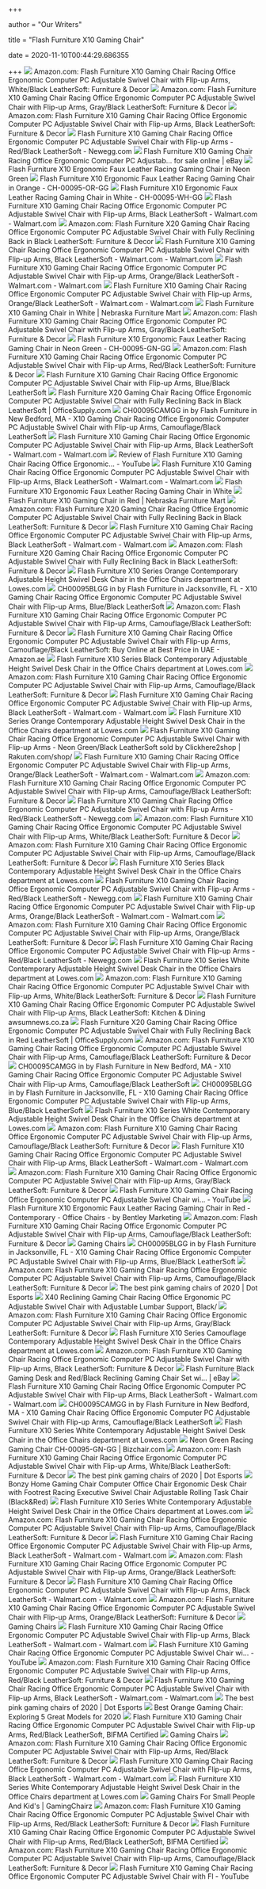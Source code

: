 +++
        
author = "Our Writers"
        
title = "Flash Furniture X10 Gaming Chair"
        
date = 2020-11-10T00:44:29.686355
        
+++
[ ![](https://images-na.ssl-images-amazon.com/images/I/81H29UaDwaL._AC_SL1500_.jpg)](https://images-na.ssl-images-amazon.com/images/I/81H29UaDwaL._AC_SL1500_.jpg) Amazon.com: Flash Furniture X10 Gaming Chair Racing Office Ergonomic  Computer PC Adjustable Swivel Chair with Flip-up Arms, White/Black  LeatherSoft: Furniture & Decor
[ ![](https://m.media-amazon.com/images/I/91lsN2jzOyL._AC_.jpg)](https://m.media-amazon.com/images/I/91lsN2jzOyL._AC_.jpg) Amazon.com: Flash Furniture X10 Gaming Chair Racing Office Ergonomic  Computer PC Adjustable Swivel Chair with Flip-up Arms, Gray/Black  LeatherSoft: Furniture & Decor
[ ![](https://images-na.ssl-images-amazon.com/images/I/81ulEWefwHL._AC_SL1500_.jpg)](https://images-na.ssl-images-amazon.com/images/I/81ulEWefwHL._AC_SL1500_.jpg) Amazon.com: Flash Furniture X10 Gaming Chair Racing Office Ergonomic  Computer PC Adjustable Swivel Chair with Flip-up Arms, Black LeatherSoft:  Furniture & Decor
[ ![](https://c1.neweggimages.com/ProductImage/ACPK_1_201907222096623192.jpg)](https://c1.neweggimages.com/ProductImage/ACPK_1_201907222096623192.jpg) Flash Furniture X10 Gaming Chair Racing Office Ergonomic Computer PC  Adjustable Swivel Chair with Flip-up Arms - Red/Black LeatherSoft -  Newegg.com
[ ![](https://i.ebayimg.com/images/g/Ls8AAOSwRY1d9zmY/s-l640.jpg)](https://i.ebayimg.com/images/g/Ls8AAOSwRY1d9zmY/s-l640.jpg) Flash Furniture X10 Gaming Chair Racing Office Ergonomic Computer PC  Adjustab... for sale online | eBay
[ ![](https://c.shld.net/rpx/i/s/pi/mp/5107/prod_13949350308?src=https%3A%2F%2Fmedia.cymaxstores.com%2FImages%2F3692%2F1964175-1-L.jpg&d=1a555e24ffbaa2f5eb37d863f731e35be4f50f49&hei=333&wid=333&op_sharpen=1)](https://c.shld.net/rpx/i/s/pi/mp/5107/prod_13949350308?src=https%3A%2F%2Fmedia.cymaxstores.com%2FImages%2F3692%2F1964175-1-L.jpg&d=1a555e24ffbaa2f5eb37d863f731e35be4f50f49&hei=333&wid=333&op_sharpen=1) Flash Furniture X10 Ergonomic Faux Leather Racing Gaming Chair in Neon Green
[ ![](https://media.cymaxstores.com/Images/3692/1964177-L.jpg)](https://media.cymaxstores.com/Images/3692/1964177-L.jpg) Flash Furniture X10 Ergonomic Faux Leather Racing Gaming Chair in Orange -  CH-00095-OR-GG
[ ![](https://media.cymaxstores.com/Images/3692/1964179-4-L.jpg)](https://media.cymaxstores.com/Images/3692/1964179-4-L.jpg) Flash Furniture X10 Ergonomic Faux Leather Racing Gaming Chair in White -  CH-00095-WH-GG
[ ![](https://i5.walmartimages.com/asr/86245f6b-a7dd-4930-a46b-85d3ec5ed124_1.b0c87e8756f03b9e35d7394d35033bb9.jpeg)](https://i5.walmartimages.com/asr/86245f6b-a7dd-4930-a46b-85d3ec5ed124_1.b0c87e8756f03b9e35d7394d35033bb9.jpeg) Flash Furniture X10 Gaming Chair Racing Office Ergonomic Computer PC  Adjustable Swivel Chair with Flip-up Arms, Black LeatherSoft - Walmart.com  - Walmart.com
[ ![](https://images-na.ssl-images-amazon.com/images/I/71aQBMhH0aL._AC_SL1500_.jpg)](https://images-na.ssl-images-amazon.com/images/I/71aQBMhH0aL._AC_SL1500_.jpg) Amazon.com: Flash Furniture X20 Gaming Chair Racing Office Ergonomic  Computer PC Adjustable Swivel Chair with Fully Reclining Back in Black  LeatherSoft: Furniture & Decor
[ ![](https://i5.walmartimages.com/dfw/6e29e393-fdbe/k2-_61ebf0ec-f952-486b-8ddf-5b9fbd31912e.v1.jpg)](https://i5.walmartimages.com/dfw/6e29e393-fdbe/k2-_61ebf0ec-f952-486b-8ddf-5b9fbd31912e.v1.jpg) Flash Furniture X10 Gaming Chair Racing Office Ergonomic Computer PC  Adjustable Swivel Chair with Flip-up Arms, Black LeatherSoft - Walmart.com  - Walmart.com
[ ![](https://i5.walmartimages.com/asr/a23d337b-01ea-4c0b-b4e4-e3c3f1258bde_2.e1cdc0d48f1e2cc1923a39bf9f9b7e08.jpeg)](https://i5.walmartimages.com/asr/a23d337b-01ea-4c0b-b4e4-e3c3f1258bde_2.e1cdc0d48f1e2cc1923a39bf9f9b7e08.jpeg) Flash Furniture X10 Gaming Chair Racing Office Ergonomic Computer PC  Adjustable Swivel Chair with Flip-up Arms, Orange/Black LeatherSoft -  Walmart.com - Walmart.com
[ ![](https://i5.walmartimages.com/dfw/6e29e393-e61e/k2-_ac47be28-a3d6-4f83-a2f9-bcacb25172c8.v1.jpg)](https://i5.walmartimages.com/dfw/6e29e393-e61e/k2-_ac47be28-a3d6-4f83-a2f9-bcacb25172c8.v1.jpg) Flash Furniture X10 Gaming Chair Racing Office Ergonomic Computer PC  Adjustable Swivel Chair with Flip-up Arms, Orange/Black LeatherSoft -  Walmart.com - Walmart.com
[ ![](https://www.nfm.com/productimages/57413510/3/l)](https://www.nfm.com/productimages/57413510/3/l) Flash Furniture X10 Gaming Chair in White | Nebraska Furniture Mart
[ ![](https://m.media-amazon.com/images/I/81-9LVcXSML._AC_.jpg)](https://m.media-amazon.com/images/I/81-9LVcXSML._AC_.jpg) Amazon.com: Flash Furniture X10 Gaming Chair Racing Office Ergonomic  Computer PC Adjustable Swivel Chair with Flip-up Arms, Gray/Black  LeatherSoft: Furniture & Decor
[ ![](https://media.cymaxstores.com/Images/3692/1964175-3-L.jpg)](https://media.cymaxstores.com/Images/3692/1964175-3-L.jpg) Flash Furniture X10 Ergonomic Faux Leather Racing Gaming Chair in Neon  Green - CH-00095-GN-GG
[ ![](https://images-na.ssl-images-amazon.com/images/I/41suO%2BsAVQL._AC_SY200_.jpg)](https://images-na.ssl-images-amazon.com/images/I/41suO%2BsAVQL._AC_SY200_.jpg) Amazon.com: Flash Furniture X10 Gaming Chair Racing Office Ergonomic  Computer PC Adjustable Swivel Chair with Flip-up Arms, Red/Black  LeatherSoft: Furniture & Decor
[ ![](https://c.shld.net/rpx/i/s/pi/mp/36562/prod_4737930026?src=https%3A%2F%2Fimage.virventures.com%2FFLSH%2FCH-00095-BL-GG_4.jpg&d=92ef5df57eecbc5a5437627eaccd0aba96b97df1&hei=333&wid=333&op_sharpen=1)](https://c.shld.net/rpx/i/s/pi/mp/36562/prod_4737930026?src=https%3A%2F%2Fimage.virventures.com%2FFLSH%2FCH-00095-BL-GG_4.jpg&d=92ef5df57eecbc5a5437627eaccd0aba96b97df1&hei=333&wid=333&op_sharpen=1) Flash Furniture X10 Gaming Chair Racing Office Ergonomic Computer PC  Adjustable Swivel Chair with Flip-up Arms, Blue/Black LeatherSoft
[ ![](https://de2wfhoo6xqi5.cloudfront.net/orig/b89/35e/92234967a66ff2963ad7baf3299a9e95fa.jpg)](https://de2wfhoo6xqi5.cloudfront.net/orig/b89/35e/92234967a66ff2963ad7baf3299a9e95fa.jpg) Flash Furniture X20 Gaming Chair Racing Office Ergonomic Computer PC  Adjustable Swivel Chair with Fully Reclining Back in Black LeatherSoft |  OfficeSupply.com
[ ![](https://images.webfronts.com/cache/froujtvfijdr.jpg?imgeng=/w_500/h_500/m_letterbox_ffffff_100)](https://images.webfronts.com/cache/froujtvfijdr.jpg?imgeng=/w_500/h_500/m_letterbox_ffffff_100) CH00095CAMGG in by Flash Furniture in New Bedford, MA - X10 Gaming Chair  Racing Office Ergonomic Computer PC Adjustable Swivel Chair with Flip-up  Arms, Camouflage\/Black LeatherSoft
[ ![](https://i5.walmartimages.com/asr/6a59a0d5-7dea-47fa-bc5b-697c12b34601_2.19d298840df13ecac243d02b181194de.jpeg)](https://i5.walmartimages.com/asr/6a59a0d5-7dea-47fa-bc5b-697c12b34601_2.19d298840df13ecac243d02b181194de.jpeg) Flash Furniture X10 Gaming Chair Racing Office Ergonomic Computer PC  Adjustable Swivel Chair with Flip-up Arms, Black LeatherSoft - Walmart.com  - Walmart.com
[ ![](https://i.ytimg.com/vi/BOcgDu83XFk/maxresdefault.jpg)](https://i.ytimg.com/vi/BOcgDu83XFk/maxresdefault.jpg) Review of Flash Furniture X10 Gaming Chair Racing Office Ergonomic... -  YouTube
[ ![](https://i5.walmartimages.com/asr/78db3244-e0b0-4995-ab4e-ddd1aa88c19c_1.3370debe8085953856c2affee0571a5e.jpeg?odnWidth=282&odnHeight=282&odnBg=ffffff)](https://i5.walmartimages.com/asr/78db3244-e0b0-4995-ab4e-ddd1aa88c19c_1.3370debe8085953856c2affee0571a5e.jpeg?odnWidth=282&odnHeight=282&odnBg=ffffff) Flash Furniture X10 Gaming Chair Racing Office Ergonomic Computer PC  Adjustable Swivel Chair with Flip-up Arms, Black LeatherSoft - Walmart.com  - Walmart.com
[ ![](https://c.shld.net/rpx/i/s/pi/mp/5107/prod_13949364708?src=https%3A%2F%2Fmedia.cymaxstores.com%2FImages%2F3692%2F1964179-3-L.jpg&d=31c4667de704519e9cdfe9a73b42125a9b77c46c&hei=333&wid=333&op_sharpen=1)](https://c.shld.net/rpx/i/s/pi/mp/5107/prod_13949364708?src=https%3A%2F%2Fmedia.cymaxstores.com%2FImages%2F3692%2F1964179-3-L.jpg&d=31c4667de704519e9cdfe9a73b42125a9b77c46c&hei=333&wid=333&op_sharpen=1) Flash Furniture X10 Ergonomic Faux Leather Racing Gaming Chair in White
[ ![](https://www.nfm.com/productimages/57424038/3/l)](https://www.nfm.com/productimages/57424038/3/l) Flash Furniture X10 Gaming Chair in Red | Nebraska Furniture Mart
[ ![](https://m.media-amazon.com/images/S/aplus-media/vc/b64c010e-c192-49b0-8454-c2a7e0f98395.__CR0,0,970,300_PT0_SX970_V1___.jpg)](https://m.media-amazon.com/images/S/aplus-media/vc/b64c010e-c192-49b0-8454-c2a7e0f98395.__CR0,0,970,300_PT0_SX970_V1___.jpg) Amazon.com: Flash Furniture X20 Gaming Chair Racing Office Ergonomic  Computer PC Adjustable Swivel Chair with Fully Reclining Back in Black  LeatherSoft: Furniture & Decor
[ ![](https://i5.walmartimages.com/asr/d51c7d1a-e23a-4327-bcfe-4cf9cb3d6598_1.a0565e1fe02234d84a1b65b77ad780aa.jpeg)](https://i5.walmartimages.com/asr/d51c7d1a-e23a-4327-bcfe-4cf9cb3d6598_1.a0565e1fe02234d84a1b65b77ad780aa.jpeg) Flash Furniture X10 Gaming Chair Racing Office Ergonomic Computer PC  Adjustable Swivel Chair with Flip-up Arms, Black LeatherSoft - Walmart.com  - Walmart.com
[ ![](https://m.media-amazon.com/images/S/aplus-media/vc/499f413d-1575-493f-a2e1-a5f4dcaf3745.__CR0,0,970,300_PT0_SX970_V1___.jpg)](https://m.media-amazon.com/images/S/aplus-media/vc/499f413d-1575-493f-a2e1-a5f4dcaf3745.__CR0,0,970,300_PT0_SX970_V1___.jpg) Amazon.com: Flash Furniture X20 Gaming Chair Racing Office Ergonomic  Computer PC Adjustable Swivel Chair with Fully Reclining Back in Black  LeatherSoft: Furniture & Decor
[ ![](http://images.lowes.com/product/converted/889142/889142662877_11837124.jpg)](http://images.lowes.com/product/converted/889142/889142662877_11837124.jpg) Flash Furniture X10 Series Orange Contemporary Adjustable Height Swivel  Desk Chair in the Office Chairs department at Lowes.com
[ ![](https://images.webfronts.com/cache/frnvmvniwfts.jpg?imgeng=/w_800)](https://images.webfronts.com/cache/frnvmvniwfts.jpg?imgeng=/w_800) CH00095BLGG in by Flash Furniture in Jacksonville, FL - X10 Gaming Chair  Racing Office Ergonomic Computer PC Adjustable Swivel Chair with Flip-up  Arms, Blue\/Black LeatherSoft
[ ![](https://m.media-amazon.com/images/S/aplus-media/vc/c388d0b2-0b4e-4b92-9188-3eb0bd25712f.__CR0,0,150,300_PT0_SX150_V1___.jpg)](https://m.media-amazon.com/images/S/aplus-media/vc/c388d0b2-0b4e-4b92-9188-3eb0bd25712f.__CR0,0,150,300_PT0_SX150_V1___.jpg) Amazon.com: Flash Furniture X10 Gaming Chair Racing Office Ergonomic  Computer PC Adjustable Swivel Chair with Flip-up Arms, Camouflage/Black  LeatherSoft: Furniture & Decor
[ ![](https://images-na.ssl-images-amazon.com/images/I/41thkEJiqFL._AC_SY200_.jpg)](https://images-na.ssl-images-amazon.com/images/I/41thkEJiqFL._AC_SY200_.jpg) Flash Furniture X10 Gaming Chair Racing Office Ergonomic Computer PC  Adjustable Swivel Chair with Flip-up Arms, Camouflage/Black LeatherSoft:  Buy Online at Best Price in UAE - Amazon.ae
[ ![](http://images.lowes.com/product/converted/889142/889142662921_11869712.jpg)](http://images.lowes.com/product/converted/889142/889142662921_11869712.jpg) Flash Furniture X10 Series Black Contemporary Adjustable Height Swivel Desk  Chair in the Office Chairs department at Lowes.com
[ ![](https://m.media-amazon.com/images/S/aplus-media/vc/90da88b1-8b91-4e78-9afa-66e75fac7621.__CR0,0,970,300_PT0_SX970_V1___.jpg)](https://m.media-amazon.com/images/S/aplus-media/vc/90da88b1-8b91-4e78-9afa-66e75fac7621.__CR0,0,970,300_PT0_SX970_V1___.jpg) Amazon.com: Flash Furniture X10 Gaming Chair Racing Office Ergonomic  Computer PC Adjustable Swivel Chair with Flip-up Arms, Camouflage/Black  LeatherSoft: Furniture & Decor
[ ![](https://i5.walmartimages.com/asr/f2e12e67-f230-4659-8dbc-e44b06912251_1.b171db12a9a03d3ca61ad807211fa543.jpeg)](https://i5.walmartimages.com/asr/f2e12e67-f230-4659-8dbc-e44b06912251_1.b171db12a9a03d3ca61ad807211fa543.jpeg) Flash Furniture X10 Gaming Chair Racing Office Ergonomic Computer PC  Adjustable Swivel Chair with Flip-up Arms, Black LeatherSoft - Walmart.com  - Walmart.com
[ ![](http://images.lowes.com/product/converted/889142/889142662877_11837123.jpg)](http://images.lowes.com/product/converted/889142/889142662877_11837123.jpg) Flash Furniture X10 Series Orange Contemporary Adjustable Height Swivel  Desk Chair in the Office Chairs department at Lowes.com
[ ![](https://tshop.r10s.com/615/43f/8cb0/81fb/e0ee/ce7f/f382/113ae9a19c0242ac110002.jpg?_ex=600x600)](https://tshop.r10s.com/615/43f/8cb0/81fb/e0ee/ce7f/f382/113ae9a19c0242ac110002.jpg?_ex=600x600) Flash Furniture X10 Gaming Chair Racing Office Ergonomic Computer PC  Adjustable Swivel Chair with Flip-up Arms - Neon Green/Black LeatherSoft  sold by Clickhere2shop | Rakuten.com/shop/
[ ![](https://i5.walmartimages.com/asr/85c1d54c-e30f-4feb-b94c-52cc1ae837c2_1.74f78547b56c798165ad18b5231cff9a.jpeg?odnWidth=282&odnHeight=282&odnBg=ffffff)](https://i5.walmartimages.com/asr/85c1d54c-e30f-4feb-b94c-52cc1ae837c2_1.74f78547b56c798165ad18b5231cff9a.jpeg?odnWidth=282&odnHeight=282&odnBg=ffffff) Flash Furniture X10 Gaming Chair Racing Office Ergonomic Computer PC  Adjustable Swivel Chair with Flip-up Arms, Orange/Black LeatherSoft -  Walmart.com - Walmart.com
[ ![](https://images-na.ssl-images-amazon.com/images/I/81P9ppJChHL._AC_UL160_SR160,160_.jpg)](https://images-na.ssl-images-amazon.com/images/I/81P9ppJChHL._AC_UL160_SR160,160_.jpg) Amazon.com: Flash Furniture X10 Gaming Chair Racing Office Ergonomic  Computer PC Adjustable Swivel Chair with Flip-up Arms, Camouflage/Black  LeatherSoft: Furniture & Decor
[ ![](https://c1.neweggimages.com/ProductImageCompressAll300/AN36S2010272nMiN.jpg)](https://c1.neweggimages.com/ProductImageCompressAll300/AN36S2010272nMiN.jpg) Flash Furniture X10 Gaming Chair Racing Office Ergonomic Computer PC  Adjustable Swivel Chair with Flip-up Arms - Red/Black LeatherSoft -  Newegg.com
[ ![](https://images-na.ssl-images-amazon.com/images/I/71sszp842jL._AC_SL1500_.jpg)](https://images-na.ssl-images-amazon.com/images/I/71sszp842jL._AC_SL1500_.jpg) Amazon.com: Flash Furniture X10 Gaming Chair Racing Office Ergonomic  Computer PC Adjustable Swivel Chair with Flip-up Arms, White/Black  LeatherSoft: Furniture & Decor
[ ![](https://m.media-amazon.com/images/S/aplus-media/vc/7503ec72-d4ce-416b-b999-d78c7e8ba0c5.__CR0,0,970,300_PT0_SX970_V1___.jpg)](https://m.media-amazon.com/images/S/aplus-media/vc/7503ec72-d4ce-416b-b999-d78c7e8ba0c5.__CR0,0,970,300_PT0_SX970_V1___.jpg) Amazon.com: Flash Furniture X10 Gaming Chair Racing Office Ergonomic  Computer PC Adjustable Swivel Chair with Flip-up Arms, Camouflage/Black  LeatherSoft: Furniture & Decor
[ ![](http://images.lowes.com/product/converted/889142/889142662921_11869720lg.jpg)](http://images.lowes.com/product/converted/889142/889142662921_11869720lg.jpg) Flash Furniture X10 Series Black Contemporary Adjustable Height Swivel Desk  Chair in the Office Chairs department at Lowes.com
[ ![](https://c1.neweggimages.com/ProductImageCompressAll300/ABM1_1_202002131615995955.jpg)](https://c1.neweggimages.com/ProductImageCompressAll300/ABM1_1_202002131615995955.jpg) Flash Furniture X10 Gaming Chair Racing Office Ergonomic Computer PC  Adjustable Swivel Chair with Flip-up Arms - Red/Black LeatherSoft -  Newegg.com
[ ![](https://i5.walmartimages.com/dfw/6e29e393-505c/k2-_b1c81f3d-7ae9-4e97-8c42-26a1881673fc.v1.jpg)](https://i5.walmartimages.com/dfw/6e29e393-505c/k2-_b1c81f3d-7ae9-4e97-8c42-26a1881673fc.v1.jpg) Flash Furniture X10 Gaming Chair Racing Office Ergonomic Computer PC  Adjustable Swivel Chair with Flip-up Arms, Orange/Black LeatherSoft -  Walmart.com - Walmart.com
[ ![](https://images-na.ssl-images-amazon.com/images/I/71XnZP3ofCL._AC_UL160_SR160,160_.jpg)](https://images-na.ssl-images-amazon.com/images/I/71XnZP3ofCL._AC_UL160_SR160,160_.jpg) Amazon.com: Flash Furniture X10 Gaming Chair Racing Office Ergonomic  Computer PC Adjustable Swivel Chair with Flip-up Arms, Orange/Black  LeatherSoft: Furniture & Decor
[ ![](https://c1.neweggimages.com/ProductImageCompressAll300/AH6H_131878475395893794dUaCPeGWke.jpg)](https://c1.neweggimages.com/ProductImageCompressAll300/AH6H_131878475395893794dUaCPeGWke.jpg) Flash Furniture X10 Gaming Chair Racing Office Ergonomic Computer PC  Adjustable Swivel Chair with Flip-up Arms - Red/Black LeatherSoft -  Newegg.com
[ ![](https://mobileimages.lowes.com/product/converted/812581/812581017366.jpg?size=lg)](https://mobileimages.lowes.com/product/converted/812581/812581017366.jpg?size=lg) Flash Furniture X10 Series White Contemporary Adjustable Height Swivel Desk  Chair in the Office Chairs department at Lowes.com
[ ![](https://images-na.ssl-images-amazon.com/images/I/31V4RxACaxL._AC_.jpg)](https://images-na.ssl-images-amazon.com/images/I/31V4RxACaxL._AC_.jpg) Amazon.com: Flash Furniture X10 Gaming Chair Racing Office Ergonomic  Computer PC Adjustable Swivel Chair with Flip-up Arms, White/Black  LeatherSoft: Furniture & Decor
[ ![](https://images-na.ssl-images-amazon.com/images/I/81tSOw1EX3L._AC_SL1500_.jpg)](https://images-na.ssl-images-amazon.com/images/I/81tSOw1EX3L._AC_SL1500_.jpg) Flash Furniture X10 Gaming Chair Racing Office Ergonomic Computer PC  Adjustable Swivel Chair with Flip-up Arms, Black LeatherSoft: Kitchen &  Dining awsumnews.co.za
[ ![](https://de2wfhoo6xqi5.cloudfront.net/size/600/e34/dc6/182f79ba9fc32e538346b4b40ad51761b0.jpg)](https://de2wfhoo6xqi5.cloudfront.net/size/600/e34/dc6/182f79ba9fc32e538346b4b40ad51761b0.jpg) Flash Furniture X20 Gaming Chair Racing Office Ergonomic Computer PC  Adjustable Swivel Chair with Fully Reclining Back in Red LeatherSoft |  OfficeSupply.com
[ ![](https://m.media-amazon.com/images/I/81OlOiKQjXL.png_SR247,139__BG0,0,0_.png)](https://m.media-amazon.com/images/I/81OlOiKQjXL.png_SR247,139__BG0,0,0_.png) Amazon.com: Flash Furniture X10 Gaming Chair Racing Office Ergonomic  Computer PC Adjustable Swivel Chair with Flip-up Arms, Camouflage/Black  LeatherSoft: Furniture & Decor
[ ![](https://images.webfronts.com/cache/frmutsfbsywf.jpg?imgeng=/w_500/h_500/m_letterbox_ffffff_100)](https://images.webfronts.com/cache/frmutsfbsywf.jpg?imgeng=/w_500/h_500/m_letterbox_ffffff_100) CH00095CAMGG in by Flash Furniture in New Bedford, MA - X10 Gaming Chair  Racing Office Ergonomic Computer PC Adjustable Swivel Chair with Flip-up  Arms, Camouflage\/Black LeatherSoft
[ ![](https://images.webfronts.com/cache/frilacxkgtcb.jpg?imgeng=/w_280/h_280/m_letterbox_ffffff_100)](https://images.webfronts.com/cache/frilacxkgtcb.jpg?imgeng=/w_280/h_280/m_letterbox_ffffff_100) CH00095BLGG in by Flash Furniture in Jacksonville, FL - X10 Gaming Chair  Racing Office Ergonomic Computer PC Adjustable Swivel Chair with Flip-up  Arms, Blue\/Black LeatherSoft
[ ![](https://mobileimages.lowes.com/product/converted/889142/889142337201.jpg?size=lg)](https://mobileimages.lowes.com/product/converted/889142/889142337201.jpg?size=lg) Flash Furniture X10 Series White Contemporary Adjustable Height Swivel Desk  Chair in the Office Chairs department at Lowes.com
[ ![](https://images-na.ssl-images-amazon.com/images/I/61F4XArk-IL._AC_UL160_SR160,160_.jpg)](https://images-na.ssl-images-amazon.com/images/I/61F4XArk-IL._AC_UL160_SR160,160_.jpg) Amazon.com: Flash Furniture X10 Gaming Chair Racing Office Ergonomic  Computer PC Adjustable Swivel Chair with Flip-up Arms, Camouflage/Black  LeatherSoft: Furniture & Decor
[ ![](https://i5.walmartimages.com/asr/d90441aa-67ca-4106-93f3-6af79cff4141_1.90ccb66ae7a02b66a33f0dd01051c1e5.jpeg?odnWidth=282&odnHeight=282&odnBg=ffffff)](https://i5.walmartimages.com/asr/d90441aa-67ca-4106-93f3-6af79cff4141_1.90ccb66ae7a02b66a33f0dd01051c1e5.jpeg?odnWidth=282&odnHeight=282&odnBg=ffffff) Flash Furniture X10 Gaming Chair Racing Office Ergonomic Computer PC  Adjustable Swivel Chair with Flip-up Arms, Black LeatherSoft - Walmart.com  - Walmart.com
[ ![](https://images-na.ssl-images-amazon.com/images/I/710WP3mWAvL._CR0,204,1224,1224_UX256.jpg)](https://images-na.ssl-images-amazon.com/images/I/710WP3mWAvL._CR0,204,1224,1224_UX256.jpg) Amazon.com: Flash Furniture X10 Gaming Chair Racing Office Ergonomic  Computer PC Adjustable Swivel Chair with Flip-up Arms, Gray/Black  LeatherSoft: Furniture & Decor
[ ![](https://i.ytimg.com/vi/SDtFL7OZGKc/maxresdefault.jpg)](https://i.ytimg.com/vi/SDtFL7OZGKc/maxresdefault.jpg) Flash Furniture X10 Gaming Chair Racing Office Ergonomic Computer PC  Adjustable Swivel Chair wi... - YouTube
[ ![](https://st.hzcdn.com/fimgs/a3d160380e9e81f4_5436-w190-h190-b1-p10--.jpg)](https://st.hzcdn.com/fimgs/a3d160380e9e81f4_5436-w190-h190-b1-p10--.jpg) Flash Furniture X10 Ergonomic Faux Leather Racing Gaming Chair in Red -  Contemporary - Office Chairs - by Bentley Marketing
[ ![](https://images-na.ssl-images-amazon.com/images/I/81%2Bp2gb6aHL._AC_UL160_SR160,160_.jpg)](https://images-na.ssl-images-amazon.com/images/I/81%2Bp2gb6aHL._AC_UL160_SR160,160_.jpg) Amazon.com: Flash Furniture X10 Gaming Chair Racing Office Ergonomic  Computer PC Adjustable Swivel Chair with Flip-up Arms, Camouflage/Black  LeatherSoft: Furniture & Decor
[ ![](https://images.rtg-prod.com/kids-sound-trek-black-gaming-swivel-chair_38151508_image-item?cache-id=f092c5348971b1fd7076843ff53696f5)](https://images.rtg-prod.com/kids-sound-trek-black-gaming-swivel-chair_38151508_image-item?cache-id=f092c5348971b1fd7076843ff53696f5) Gaming Chairs
[ ![](https://images.webfronts.com/cache/froqqwmwmdtv.jpg?imgeng=/w_800)](https://images.webfronts.com/cache/froqqwmwmdtv.jpg?imgeng=/w_800) CH00095BLGG in by Flash Furniture in Jacksonville, FL - X10 Gaming Chair  Racing Office Ergonomic Computer PC Adjustable Swivel Chair with Flip-up  Arms, Blue\/Black LeatherSoft
[ ![](https://m.media-amazon.com/images/I/61x71k95qaL.jpg_SR247,139__BG0,0,0_.jpg)](https://m.media-amazon.com/images/I/61x71k95qaL.jpg_SR247,139__BG0,0,0_.jpg) Amazon.com: Flash Furniture X10 Gaming Chair Racing Office Ergonomic  Computer PC Adjustable Swivel Chair with Flip-up Arms, Camouflage/Black  LeatherSoft: Furniture & Decor
[ ![](https://cdn1.dotesports.com/wp-content/uploads/2020/09/16163036/RSP-110-PNK_Lifestyle_02-02_square_02b46566-4b13-4491-9caf-a224a29c3a45_540x540-e1600291875535.jpg)](https://cdn1.dotesports.com/wp-content/uploads/2020/09/16163036/RSP-110-PNK_Lifestyle_02-02_square_02b46566-4b13-4491-9caf-a224a29c3a45_540x540-e1600291875535.jpg) The best pink gaming chairs of 2020 | Dot Esports
[ ![](https://cdn11.bigcommerce.com/s-sq921g2shh/images/stencil/1280x1280/products/3796/1672/CH-CX1050H-GG_LS__31646.1583415288.jpg?c=1)](https://cdn11.bigcommerce.com/s-sq921g2shh/images/stencil/1280x1280/products/3796/1672/CH-CX1050H-GG_LS__31646.1583415288.jpg?c=1) X40 Reclining Gaming Chair Racing Office Ergonomic PC Adjustable Swivel  Chair with Adjustable Lumbar Support, Black/
[ ![](https://images-na.ssl-images-amazon.com/images/I/61WUnfXn1GL._AC_UL600_SR600,600_.jpg)](https://images-na.ssl-images-amazon.com/images/I/61WUnfXn1GL._AC_UL600_SR600,600_.jpg) Amazon.com: Flash Furniture X10 Gaming Chair Racing Office Ergonomic  Computer PC Adjustable Swivel Chair with Flip-up Arms, Gray/Black  LeatherSoft: Furniture & Decor
[ ![](https://mobileimages.lowes.com/product/converted/100327/1003270498.jpg?size=lg)](https://mobileimages.lowes.com/product/converted/100327/1003270498.jpg?size=lg) Flash Furniture X10 Series Camouflage Contemporary Adjustable Height Swivel  Desk Chair in the Office Chairs department at Lowes.com
[ ![](https://m.media-amazon.com/images/I/610fhypL8SL.jpg_SR247,139__BG0,0,0_.jpg)](https://m.media-amazon.com/images/I/610fhypL8SL.jpg_SR247,139__BG0,0,0_.jpg) Amazon.com: Flash Furniture X10 Gaming Chair Racing Office Ergonomic  Computer PC Adjustable Swivel Chair with Flip-up Arms, Black LeatherSoft:  Furniture & Decor
[ ![](https://images-na.ssl-images-amazon.com/images/I/81ODiSWPyfL.jpg)](https://images-na.ssl-images-amazon.com/images/I/81ODiSWPyfL.jpg) Flash Furniture Black Gaming Desk and Red/Black Reclining Gaming Chair Set  wi... | eBay
[ ![](https://i5.walmartimages.com/asr/cd5d6b72-0670-4ad4-ba2b-7f4702c7fe29_1.dd67a80f4e3493df0dcfbc6b2291e443.jpeg?odnWidth=282&odnHeight=282&odnBg=ffffff)](https://i5.walmartimages.com/asr/cd5d6b72-0670-4ad4-ba2b-7f4702c7fe29_1.dd67a80f4e3493df0dcfbc6b2291e443.jpeg?odnWidth=282&odnHeight=282&odnBg=ffffff) Flash Furniture X10 Gaming Chair Racing Office Ergonomic Computer PC  Adjustable Swivel Chair with Flip-up Arms, Black LeatherSoft - Walmart.com  - Walmart.com
[ ![](https://images.webfronts.com/cache/frtqmkdmwidf.jpg?imgeng=/w_500/h_500/m_letterbox_ffffff_100)](https://images.webfronts.com/cache/frtqmkdmwidf.jpg?imgeng=/w_500/h_500/m_letterbox_ffffff_100) CH00095CAMGG in by Flash Furniture in New Bedford, MA - X10 Gaming Chair  Racing Office Ergonomic Computer PC Adjustable Swivel Chair with Flip-up  Arms, Camouflage\/Black LeatherSoft
[ ![](https://mobileimages.lowes.com/product/converted/889142/889142207436.jpg?size=lg)](https://mobileimages.lowes.com/product/converted/889142/889142207436.jpg?size=lg) Flash Furniture X10 Series White Contemporary Adjustable Height Swivel Desk  Chair in the Office Chairs department at Lowes.com
[ ![](https://www.bizchair.com/dw/image/v2/BBSJ_PRD/on/demandware.static/-/Sites-main/default/dwc6aa2b0a/images/FLASH_FURNITURE_CH-00095-GN-GG_INSET2.jpg?sw=1200&sh=1200&sm=fit)](https://www.bizchair.com/dw/image/v2/BBSJ_PRD/on/demandware.static/-/Sites-main/default/dwc6aa2b0a/images/FLASH_FURNITURE_CH-00095-GN-GG_INSET2.jpg?sw=1200&sh=1200&sm=fit) Neon Green Racing Gaming Chair CH-00095-GN-GG | Bizchair.com
[ ![](https://images-na.ssl-images-amazon.com/images/I/71sszp842jL._AC_SY355_.jpg)](https://images-na.ssl-images-amazon.com/images/I/71sszp842jL._AC_SY355_.jpg) Amazon.com: Flash Furniture X10 Gaming Chair Racing Office Ergonomic  Computer PC Adjustable Swivel Chair with Flip-up Arms, White/Black  LeatherSoft: Furniture & Decor
[ ![](https://lh5.googleusercontent.com/2ML6u8-SD1HT1T_U4m7OUvkWD-Aekww3vZKZAJjlc5iwQx51Y6BOB4OlxUb-SPqdiH-g2Ilpw-AY1nFsZ3Y7loJyLi6NOm1EReGzAg8qH0sUrE0qTufCtmvrfixvnZwYIVkpdrY-)](https://lh5.googleusercontent.com/2ML6u8-SD1HT1T_U4m7OUvkWD-Aekww3vZKZAJjlc5iwQx51Y6BOB4OlxUb-SPqdiH-g2Ilpw-AY1nFsZ3Y7loJyLi6NOm1EReGzAg8qH0sUrE0qTufCtmvrfixvnZwYIVkpdrY-) The best pink gaming chairs of 2020 | Dot Esports
[ ![](https://img-s.yoybuy.com/images/I/518HjJVojZL.jpg)](https://img-s.yoybuy.com/images/I/518HjJVojZL.jpg) Bonzy Home Gaming Chair Computer Office Chair Ergonomic Desk Chair with  Footrest Racing Executive Swivel Chair Adjustable Rolling Task Chair  (Black&Red)
[ ![](https://mobileimages.lowes.com/product/converted/889142/889142043720.jpg?size=lg)](https://mobileimages.lowes.com/product/converted/889142/889142043720.jpg?size=lg) Flash Furniture X10 Series White Contemporary Adjustable Height Swivel Desk  Chair in the Office Chairs department at Lowes.com
[ ![](https://m.media-amazon.com/images/I/61hG5GY4mCL.jpg_SR247,139__BG0,0,0_.jpg)](https://m.media-amazon.com/images/I/61hG5GY4mCL.jpg_SR247,139__BG0,0,0_.jpg) Amazon.com: Flash Furniture X10 Gaming Chair Racing Office Ergonomic  Computer PC Adjustable Swivel Chair with Flip-up Arms, Camouflage/Black  LeatherSoft: Furniture & Decor
[ ![](https://i5.walmartimages.com/asr/2d19bf36-43d6-49e1-bf5a-d922effd77c3_1.8ea87c7dc46425df08a890e03db460d0.jpeg?odnWidth=282&odnHeight=282&odnBg=ffffff)](https://i5.walmartimages.com/asr/2d19bf36-43d6-49e1-bf5a-d922effd77c3_1.8ea87c7dc46425df08a890e03db460d0.jpeg?odnWidth=282&odnHeight=282&odnBg=ffffff) Flash Furniture X10 Gaming Chair Racing Office Ergonomic Computer PC  Adjustable Swivel Chair with Flip-up Arms, Black LeatherSoft - Walmart.com  - Walmart.com
[ ![](https://images-na.ssl-images-amazon.com/images/I/61KrArRXzEL._AC_UL160_SR160,160_.jpg)](https://images-na.ssl-images-amazon.com/images/I/61KrArRXzEL._AC_UL160_SR160,160_.jpg) Amazon.com: Flash Furniture X10 Gaming Chair Racing Office Ergonomic  Computer PC Adjustable Swivel Chair with Flip-up Arms, Orange/Black  LeatherSoft: Furniture & Decor
[ ![](https://i5.walmartimages.com/asr/b91ba33c-1abd-45d5-83a3-097b67e51a7e_1.eaf4b25226808e13aeab3767b9fd9356.jpeg?odnWidth=282&odnHeight=282&odnBg=ffffff)](https://i5.walmartimages.com/asr/b91ba33c-1abd-45d5-83a3-097b67e51a7e_1.eaf4b25226808e13aeab3767b9fd9356.jpeg?odnWidth=282&odnHeight=282&odnBg=ffffff) Flash Furniture X10 Gaming Chair Racing Office Ergonomic Computer PC  Adjustable Swivel Chair with Flip-up Arms, Black LeatherSoft - Walmart.com  - Walmart.com
[ ![](https://images-na.ssl-images-amazon.com/images/I/6159Fcm77aL._AC_UL160_SR160,160_.jpg)](https://images-na.ssl-images-amazon.com/images/I/6159Fcm77aL._AC_UL160_SR160,160_.jpg) Amazon.com: Flash Furniture X10 Gaming Chair Racing Office Ergonomic  Computer PC Adjustable Swivel Chair with Flip-up Arms, Orange/Black  LeatherSoft: Furniture & Decor
[ ![](https://images-na.ssl-images-amazon.com/images/I/41nBdF4Au3L.jpg)](https://images-na.ssl-images-amazon.com/images/I/41nBdF4Au3L.jpg) Gaming Chairs
[ ![](https://i5.walmartimages.com/asr/8f3ef952-34ca-417d-9072-e778e5797922_1.15b6f4a6db657be0c30f4db01abe5222.jpeg?odnWidth=282&odnHeight=282&odnBg=ffffff)](https://i5.walmartimages.com/asr/8f3ef952-34ca-417d-9072-e778e5797922_1.15b6f4a6db657be0c30f4db01abe5222.jpeg?odnWidth=282&odnHeight=282&odnBg=ffffff) Flash Furniture X10 Gaming Chair Racing Office Ergonomic Computer PC  Adjustable Swivel Chair with Flip-up Arms, Black LeatherSoft - Walmart.com  - Walmart.com
[ ![](https://i.ytimg.com/vi/dB2vvVESH9o/hqdefault.jpg)](https://i.ytimg.com/vi/dB2vvVESH9o/hqdefault.jpg) Flash Furniture X10 Gaming Chair Racing Office Ergonomic Computer PC  Adjustable Swivel Chair wi... - YouTube
[ ![](https://images-na.ssl-images-amazon.com/images/I/81lUpmuyVoL._CR0,204,1224,1224_UX256.jpg)](https://images-na.ssl-images-amazon.com/images/I/81lUpmuyVoL._CR0,204,1224,1224_UX256.jpg) Amazon.com: Flash Furniture X10 Gaming Chair Racing Office Ergonomic  Computer PC Adjustable Swivel Chair with Flip-up Arms, Red/Black  LeatherSoft: Furniture & Decor
[ ![](https://i5.walmartimages.com/asr/5cfba21f-7309-4b25-87ad-921e237d8ff4_1.a3bc544060b7179631fbee1c4ed0ddb7.jpeg?odnWidth=282&odnHeight=282&odnBg=ffffff)](https://i5.walmartimages.com/asr/5cfba21f-7309-4b25-87ad-921e237d8ff4_1.a3bc544060b7179631fbee1c4ed0ddb7.jpeg?odnWidth=282&odnHeight=282&odnBg=ffffff) Flash Furniture X10 Gaming Chair Racing Office Ergonomic Computer PC  Adjustable Swivel Chair with Flip-up Arms, Black LeatherSoft - Walmart.com  - Walmart.com
[ ![](https://cdn1.dotesports.com/wp-content/uploads/2020/09/16162955/RSP-110-PNK_1_PINK_MAIN_13eb0d2a-05e8-43ef-a8af-5bf0a5dc5267_540x540.jpg)](https://cdn1.dotesports.com/wp-content/uploads/2020/09/16162955/RSP-110-PNK_1_PINK_MAIN_13eb0d2a-05e8-43ef-a8af-5bf0a5dc5267_540x540.jpg) The best pink gaming chairs of 2020 | Dot Esports
[ ![](https://m.media-amazon.com/images/I/51y++Wc-+JL.jpg)](https://m.media-amazon.com/images/I/51y++Wc-+JL.jpg) Best Orange Gaming Chair: Exploring 5 Great Models for 2020
[ ![](https://img-s.yoybuy.com/images/I/51FfpaL6s5L.jpg)](https://img-s.yoybuy.com/images/I/51FfpaL6s5L.jpg) Flash Furniture X10 Gaming Chair Racing Office Ergonomic Computer PC  Adjustable Swivel Chair with Flip-up Arms, Red/Black LeatherSoft, BIFMA  Certified
[ ![](https://images.furniture.com/accessories/seating/venture-quest-black-blue-gaming-desk-chair-38302030.jpg?w=600&h=300)](https://images.furniture.com/accessories/seating/venture-quest-black-blue-gaming-desk-chair-38302030.jpg?w=600&h=300) Gaming Chairs
[ ![](https://images-na.ssl-images-amazon.com/images/I/81Xp1ZADOvL._CR0,204,1224,1224_UX256.jpg)](https://images-na.ssl-images-amazon.com/images/I/81Xp1ZADOvL._CR0,204,1224,1224_UX256.jpg) Amazon.com: Flash Furniture X10 Gaming Chair Racing Office Ergonomic  Computer PC Adjustable Swivel Chair with Flip-up Arms, Red/Black  LeatherSoft: Furniture & Decor
[ ![](https://i5.walmartimages.com/asr/aaef995c-4363-42d6-a5c3-d61ab73a233a_1.6803491875a9b468f9a718512494a976.jpeg?odnWidth=282&odnHeight=282&odnBg=ffffff)](https://i5.walmartimages.com/asr/aaef995c-4363-42d6-a5c3-d61ab73a233a_1.6803491875a9b468f9a718512494a976.jpeg?odnWidth=282&odnHeight=282&odnBg=ffffff) Flash Furniture X10 Gaming Chair Racing Office Ergonomic Computer PC  Adjustable Swivel Chair with Flip-up Arms, Black LeatherSoft - Walmart.com  - Walmart.com
[ ![](http://mobileimages.lowes.com/product/converted/889142/889142662853_17070053.jpg)](http://mobileimages.lowes.com/product/converted/889142/889142662853_17070053.jpg) Flash Furniture X10 Series White Contemporary Adjustable Height Swivel Desk  Chair in the Office Chairs department at Lowes.com
[ ![](https://www.gamingchairz.com/wp-content/plugins/aawp/public/assets/img/thumb-spacer.png)](https://www.gamingchairz.com/wp-content/plugins/aawp/public/assets/img/thumb-spacer.png) Gaming Chairs For Small People And Kid's | GamingChairz
[ ![](https://images-na.ssl-images-amazon.com/images/I/81N4LwdGOHL._CR0,204,1224,1224_UX256.jpg)](https://images-na.ssl-images-amazon.com/images/I/81N4LwdGOHL._CR0,204,1224,1224_UX256.jpg) Amazon.com: Flash Furniture X10 Gaming Chair Racing Office Ergonomic  Computer PC Adjustable Swivel Chair with Flip-up Arms, Red/Black  LeatherSoft: Furniture & Decor
[ ![](https://img-s.yoybuy.com/images/I/71sBY-jfSIL.jpg)](https://img-s.yoybuy.com/images/I/71sBY-jfSIL.jpg) Flash Furniture X10 Gaming Chair Racing Office Ergonomic Computer PC  Adjustable Swivel Chair with Flip-up Arms, Red/Black LeatherSoft, BIFMA  Certified
[ ![](https://images-na.ssl-images-amazon.com/images/I/71+tgcEcyXL._CR0,204,1224,1224_UX175.jpg)](https://images-na.ssl-images-amazon.com/images/I/71+tgcEcyXL._CR0,204,1224,1224_UX175.jpg) Amazon.com: Flash Furniture X10 Gaming Chair Racing Office Ergonomic  Computer PC Adjustable Swivel Chair with Flip-up Arms, Camouflage/Black  LeatherSoft: Furniture & Decor
[ ![](https://i.ytimg.com/vi/rebsxLds2Ho/hqdefault.jpg)](https://i.ytimg.com/vi/rebsxLds2Ho/hqdefault.jpg) Flash Furniture X10 Gaming Chair Racing Office Ergonomic Computer PC  Adjustable Swivel Chair with Fl - YouTube
